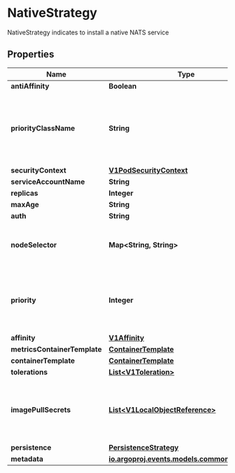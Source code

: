 

# NativeStrategy

NativeStrategy indicates to install a native NATS service
## Properties

Name | Type | Description | Notes
------------ | ------------- | ------------- | -------------
**antiAffinity** | **Boolean** | Deprecated, use Affinity instead, will be removed in v1.5 |  [optional]
**priorityClassName** | **String** | If specified, indicates the EventSource pod&#39;s priority. \&quot;system-node-critical\&quot; and \&quot;system-cluster-critical\&quot; are two special keywords which indicate the highest priorities with the former being the highest priority. Any other name must be defined by creating a PriorityClass object with that name. If not specified, the pod priority will be default or zero if there is no default. More info: https://kubernetes.io/docs/concepts/configuration/pod-priority-preemption/ |  [optional]
**securityContext** | [**V1PodSecurityContext**](V1PodSecurityContext.md) |  |  [optional]
**serviceAccountName** | **String** | ServiceAccountName to apply to NATS StatefulSet |  [optional]
**replicas** | **Integer** | Size is the NATS StatefulSet size |  [optional]
**maxAge** | **String** | Max Age of existing messages, i.e. \&quot;72h\&quot;, “4h35m” |  [optional]
**auth** | **String** |  |  [optional]
**nodeSelector** | **Map&lt;String, String&gt;** | NodeSelector is a selector which must be true for the pod to fit on a node. Selector which must match a node&#39;s labels for the pod to be scheduled on that node. More info: https://kubernetes.io/docs/concepts/configuration/assign-pod-node/ |  [optional]
**priority** | **Integer** | The priority value. Various system components use this field to find the priority of the EventSource pod. When Priority Admission Controller is enabled, it prevents users from setting this field. The admission controller populates this field from PriorityClassName. The higher the value, the higher the priority. More info: https://kubernetes.io/docs/concepts/configuration/pod-priority-preemption/ |  [optional]
**affinity** | [**V1Affinity**](V1Affinity.md) |  |  [optional]
**metricsContainerTemplate** | [**ContainerTemplate**](ContainerTemplate.md) |  |  [optional]
**containerTemplate** | [**ContainerTemplate**](ContainerTemplate.md) |  |  [optional]
**tolerations** | [**List&lt;V1Toleration&gt;**](V1Toleration.md) | If specified, the pod&#39;s tolerations. |  [optional]
**imagePullSecrets** | [**List&lt;V1LocalObjectReference&gt;**](V1LocalObjectReference.md) | ImagePullSecrets is an optional list of references to secrets in the same namespace to use for pulling any of the images used by this PodSpec. If specified, these secrets will be passed to individual puller implementations for them to use. For example, in the case of docker, only DockerConfig type secrets are honored. More info: https://kubernetes.io/docs/concepts/containers/images#specifying-imagepullsecrets-on-a-pod |  [optional]
**persistence** | [**PersistenceStrategy**](PersistenceStrategy.md) |  |  [optional]
**metadata** | [**io.argoproj.events.models.common.Metadata**](io.argoproj.events.models.common.Metadata.md) |  |  [optional]



